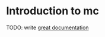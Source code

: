 # Introduction to mc

TODO: write [great documentation](http://jacobian.org/writing/what-to-write/)
